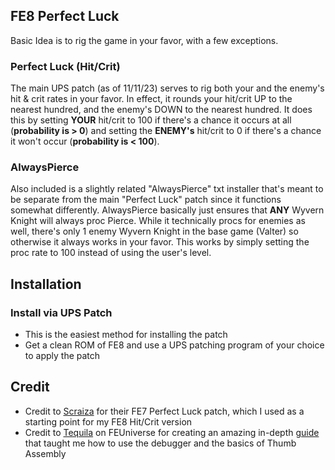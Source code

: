 ## FE8 Perfect Luck
Basic Idea is to rig the game in your favor, with a few exceptions. 
### Perfect Luck (Hit/Crit)
The main UPS patch (as of 11/11/23) serves to rig both your and the enemy's hit & crit rates in your favor.
In effect, it rounds your hit/crit UP to the nearest hundred, and the enemy's DOWN to the nearest hundred. It does this by setting **YOUR** hit/crit to 100 if there's a chance it occurs at all (**probability is > 0**) and setting the **ENEMY's** hit/crit to 0 if there's a chance it won't occur (**probability is < 100**).
### AlwaysPierce
Also included is a slightly related "AlwaysPierce" txt installer that's meant to be separate from the main "Perfect Luck" patch since it functions somewhat differently. AlwaysPierce basically just ensures that **ANY** Wyvern Knight will always proc Pierce. While it technically procs for enemies as well, there's only 1 enemy Wyvern Knight in the base game (Valter) so otherwise it always works in your favor. This works by simply setting the proc rate to 100 instead of using the user's level.

## Installation
### Install via UPS Patch
- This is the easiest method for installing the patch
- Get a clean ROM of FE8 and use a UPS patching program of your choice to apply the patch

## Credit
- Credit to [Scraiza](https://www.youtube.com/channel/UCIcHbDiy0_2peLq5SsGx06A) for their FE7 Perfect Luck patch, which I used as a starting point for my FE8 Hit/Crit version
- Credit to [Tequila](https://feuniverse.us/u/Tequila) on FEUniverse for creating an amazing in-depth [guide](https://feuniverse.us/t/gbafe-assembly-for-dummies-by-dummies/3563) that taught me how to use the debugger and the basics of Thumb Assembly
